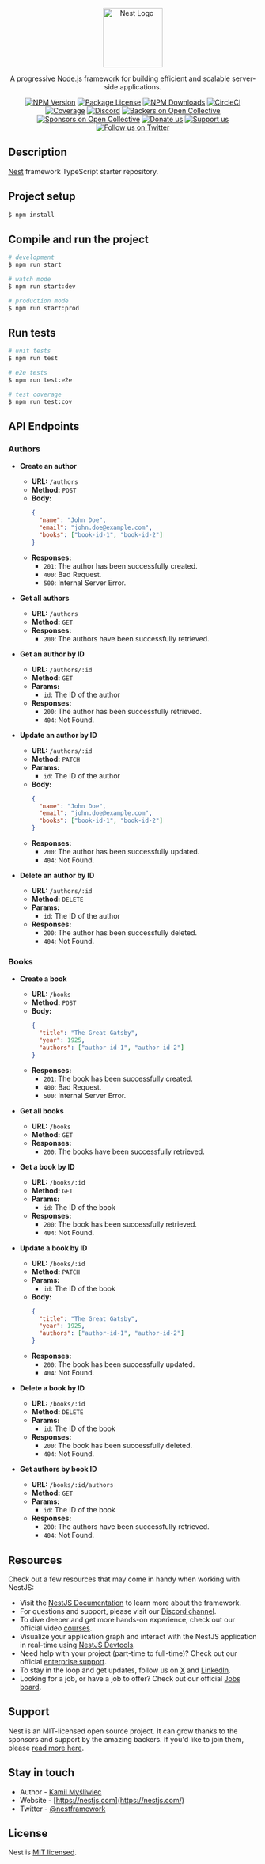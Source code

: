 <p align="center">
  <a href="http://nestjs.com/" target="blank"><img src="https://nestjs.com/img/logo-small.svg" width="120" alt="Nest Logo" /></a>
</p>

[circleci-image]: https://img.shields.io/circleci/build/github/nestjs/nest/master?token=abc123def456
[circleci-url]: https://circleci.com/gh/nestjs/nest

  <p align="center">A progressive <a href="http://nodejs.org" target="_blank">Node.js</a> framework for building efficient and scalable server-side applications.</p>
    <p align="center">
<a href="https://www.npmjs.com/~nestjscore" target="_blank"><img src="https://img.shields.io/npm/v/@nestjs/core.svg" alt="NPM Version" /></a>
<a href="https://www.npmjs.com/~nestjscore" target="_blank"><img src="https://img.shields.io/npm/l/@nestjs/core.svg" alt="Package License" /></a>
<a href="https://www.npmjs.com/~nestjscore" target="_blank"><img src="https://img.shields.io/npm/dm/@nestjs/common.svg" alt="NPM Downloads" /></a>
<a href="https://circleci.com/gh/nestjs/nest" target="_blank"><img src="https://img.shields.io/circleci/build/github/nestjs/nest/master" alt="CircleCI" /></a>
<a href="https://coveralls.io/github/nestjs/nest?branch=master" target="_blank"><img src="https://coveralls.io/repos/github/nestjs/nest/badge.svg?branch=master#9" alt="Coverage" /></a>
<a href="https://discord.gg/G7Qnnhy" target="_blank"><img src="https://img.shields.io/badge/discord-online-brightgreen.svg" alt="Discord"/></a>
<a href="https://opencollective.com/nest#backer" target="_blank"><img src="https://opencollective.com/nest/backers/badge.svg" alt="Backers on Open Collective" /></a>
<a href="https://opencollective.com/nest#sponsor" target="_blank"><img src="https://opencollective.com/nest/sponsors/badge.svg" alt="Sponsors on Open Collective" /></a>
  <a href="https://paypal.me/kamilmysliwiec" target="_blank"><img src="https://img.shields.io/badge/Donate-PayPal-ff3f59.svg" alt="Donate us"/></a>
    <a href="https://opencollective.com/nest#sponsor"  target="_blank"><img src="https://img.shields.io/badge/Support%20us-Open%20Collective-41B883.svg" alt="Support us"></a>
  <a href="https://twitter.com/nestframework" target="_blank"><img src="https://img.shields.io/twitter/follow/nestframework.svg?style=social&label=Follow" alt="Follow us on Twitter"></a>
</p>
  <!--[![Backers on Open Collective](https://opencollective.com/nest/backers/badge.svg)](https://opencollective.com/nest#backer)
  [![Sponsors on Open Collective](https://opencollective.com/nest/sponsors/badge.svg)](https://opencollective.com/nest#sponsor)-->

## Description

[Nest](https://github.com/nestjs/nest) framework TypeScript starter repository.

## Project setup

```bash
$ npm install
```

## Compile and run the project

```bash
# development
$ npm run start

# watch mode
$ npm run start:dev

# production mode
$ npm run start:prod
```

## Run tests

```bash
# unit tests
$ npm run test

# e2e tests
$ npm run test:e2e

# test coverage
$ npm run test:cov
```

## API Endpoints

### Authors

- **Create an author**
  - **URL:** `/authors`
  - **Method:** `POST`
  - **Body:**
    ```json
    {
      "name": "John Doe",
      "email": "john.doe@example.com",
      "books": ["book-id-1", "book-id-2"]
    }
    ```
  - **Responses:**
    - `201`: The author has been successfully created.
    - `400`: Bad Request.
    - `500`: Internal Server Error.

- **Get all authors**
  - **URL:** `/authors`
  - **Method:** `GET`
  - **Responses:**
    - `200`: The authors have been successfully retrieved.

- **Get an author by ID**
  - **URL:** `/authors/:id`
  - **Method:** `GET`
  - **Params:**
    - `id`: The ID of the author
  - **Responses:**
    - `200`: The author has been successfully retrieved.
    - `404`: Not Found.

- **Update an author by ID**
  - **URL:** `/authors/:id`
  - **Method:** `PATCH`
  - **Params:**
    - `id`: The ID of the author
  - **Body:**
    ```json
    {
      "name": "John Doe",
      "email": "john.doe@example.com",
      "books": ["book-id-1", "book-id-2"]
    }
    ```
  - **Responses:**
    - `200`: The author has been successfully updated.
    - `404`: Not Found.

- **Delete an author by ID**
  - **URL:** `/authors/:id`
  - **Method:** `DELETE`
  - **Params:**
    - `id`: The ID of the author
  - **Responses:**
    - `200`: The author has been successfully deleted.
    - `404`: Not Found.

### Books

- **Create a book**
  - **URL:** `/books`
  - **Method:** `POST`
  - **Body:**
    ```json
    {
      "title": "The Great Gatsby",
      "year": 1925,
      "authors": ["author-id-1", "author-id-2"]
    }
    ```
  - **Responses:**
    - `201`: The book has been successfully created.
    - `400`: Bad Request.
    - `500`: Internal Server Error.

- **Get all books**
  - **URL:** `/books`
  - **Method:** `GET`
  - **Responses:**
    - `200`: The books have been successfully retrieved.

- **Get a book by ID**
  - **URL:** `/books/:id`
  - **Method:** `GET`
  - **Params:**
    - `id`: The ID of the book
  - **Responses:**
    - `200`: The book has been successfully retrieved.
    - `404`: Not Found.

- **Update a book by ID**
  - **URL:** `/books/:id`
  - **Method:** `PATCH`
  - **Params:**
    - `id`: The ID of the book
  - **Body:**
    ```json
    {
      "title": "The Great Gatsby",
      "year": 1925,
      "authors": ["author-id-1", "author-id-2"]
    }
    ```
  - **Responses:**
    - `200`: The book has been successfully updated.
    - `404`: Not Found.

- **Delete a book by ID**
  - **URL:** `/books/:id`
  - **Method:** `DELETE`
  - **Params:**
    - `id`: The ID of the book
  - **Responses:**
    - `200`: The book has been successfully deleted.
    - `404`: Not Found.

- **Get authors by book ID**
  - **URL:** `/books/:id/authors`
  - **Method:** `GET`
  - **Params:**
    - `id`: The ID of the book
  - **Responses:**
    - `200`: The authors have been successfully retrieved.
    - `404`: Not Found.

## Resources

Check out a few resources that may come in handy when working with NestJS:

- Visit the [NestJS Documentation](https://docs.nestjs.com) to learn more about the framework.
- For questions and support, please visit our [Discord channel](https://discord.gg/G7Qnnhy).
- To dive deeper and get more hands-on experience, check out our official video [courses](https://courses.nestjs.com/).
- Visualize your application graph and interact with the NestJS application in real-time using [NestJS Devtools](https://devtools.nestjs.com).
- Need help with your project (part-time to full-time)? Check out our official [enterprise support](https://enterprise.nestjs.com).
- To stay in the loop and get updates, follow us on [X](https://x.com/nestframework) and [LinkedIn](https://linkedin.com/company/nestjs).
- Looking for a job, or have a job to offer? Check out our official [Jobs board](https://jobs.nestjs.com).

## Support

Nest is an MIT-licensed open source project. It can grow thanks to the sponsors and support by the amazing backers. If you'd like to join them, please [read more here](https://docs.nestjs.com/support).

## Stay in touch

- Author - [Kamil Myśliwiec](https://twitter.com/kammysliwiec)
- Website - [https://nestjs.com](https://nestjs.com/)
- Twitter - [@nestframework](https://twitter.com/nestframework)

## License

Nest is [MIT licensed](https://github.com/nestjs/nest/blob/master/LICENSE).